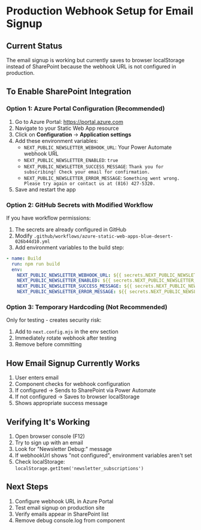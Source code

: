 # Production Webhook Setup for Email Signup

## Current Status
The email signup is working but currently saves to browser localStorage instead of SharePoint because the webhook URL is not configured in production.

## To Enable SharePoint Integration

### Option 1: Azure Portal Configuration (Recommended)
1. Go to Azure Portal: https://portal.azure.com
2. Navigate to your Static Web App resource
3. Click on **Configuration** → **Application settings**
4. Add these environment variables:
   - `NEXT_PUBLIC_NEWSLETTER_WEBHOOK_URL`: Your Power Automate webhook URL
   - `NEXT_PUBLIC_NEWSLETTER_ENABLED`: `true`
   - `NEXT_PUBLIC_NEWSLETTER_SUCCESS_MESSAGE`: `Thank you for subscribing! Check your email for confirmation.`
   - `NEXT_PUBLIC_NEWSLETTER_ERROR_MESSAGE`: `Something went wrong. Please try again or contact us at (816) 427-5320.`
5. Save and restart the app

### Option 2: GitHub Secrets with Modified Workflow
If you have workflow permissions:
1. The secrets are already configured in GitHub
2. Modify `.github/workflows/azure-static-web-apps-blue-desert-026b44d10.yml`
3. Add environment variables to the build step:
```yaml
- name: Build
  run: npm run build
  env:
    NEXT_PUBLIC_NEWSLETTER_WEBHOOK_URL: ${{ secrets.NEXT_PUBLIC_NEWSLETTER_WEBHOOK_URL }}
    NEXT_PUBLIC_NEWSLETTER_ENABLED: ${{ secrets.NEXT_PUBLIC_NEWSLETTER_ENABLED }}
    NEXT_PUBLIC_NEWSLETTER_SUCCESS_MESSAGE: ${{ secrets.NEXT_PUBLIC_NEWSLETTER_SUCCESS_MESSAGE }}
    NEXT_PUBLIC_NEWSLETTER_ERROR_MESSAGE: ${{ secrets.NEXT_PUBLIC_NEWSLETTER_ERROR_MESSAGE }}
```

### Option 3: Temporary Hardcoding (Not Recommended)
Only for testing - creates security risk:
1. Add to `next.config.mjs` in the env section
2. Immediately rotate webhook after testing
3. Remove before committing

## How Email Signup Currently Works
1. User enters email
2. Component checks for webhook configuration
3. If configured → Sends to SharePoint via Power Automate
4. If not configured → Saves to browser localStorage
5. Shows appropriate success message

## Verifying It's Working
1. Open browser console (F12)
2. Try to sign up with an email
3. Look for "Newsletter Debug:" message
4. If webhookUrl shows "not configured", environment variables aren't set
5. Check localStorage: `localStorage.getItem('newsletter_subscriptions')`

## Next Steps
1. Configure webhook URL in Azure Portal
2. Test email signup on production site
3. Verify emails appear in SharePoint list
4. Remove debug console.log from component